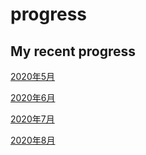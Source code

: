 # progress

## My recent progress

[2020年5月](2020年5月.md)

[2020年6月](2020年6月.md)

[2020年7月](2020年7月.md)

[2020年8月](2020年8月.md)